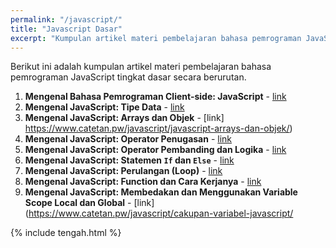 ```yaml
---
permalink: "/javascript/"
title: "Javascript Dasar"
excerpt: "Kumpulan artikel materi pembelajaran bahasa pemrograman JavaScript tingkat dasar"
---
```

Berikut ini adalah kumpulan artikel materi pembelajaran bahasa pemrograman JavaScript tingkat dasar secara berurutan.

1. **Mengenal Bahasa Pemrograman Client-side: JavaScript** - [link](https://www.catetan.pw/javascript/mengenal-javascript/)
2. **Mengenal JavaScript: Tipe Data** - [link](https://www.catetan.pw/javascript/tipe-data-javascript/)
3. **Mengenal JavaScript: Arrays dan Objek** - [link] https://www.catetan.pw/javascript/javascript-arrays-dan-objek/)
4. **Mengenal JavaScript: Operator Penugasan** - [link](https://www.catetan.pw/javascript/operator-penugasan-javascript/)
5. **Mengenal JavaScript: Operator Pembanding dan Logika** - [link](https://www.catetan.pw/javascript/operator-pembanding-dan-logika-javascript/)
6. **Mengenal JavaScript: Statemen  `If` dan `Else`** - [link](https://www.catetan.pw/javascript/statemen-if-else-javascript/)
7. **Mengenal JavaScript: Perulangan (Loop)** - [link](https://www.catetan.pw/javascript/perulangan-for-loop-dan-for-of-loop-javascript/)
8. **Mengenal JavaScript: Function dan Cara Kerjanya** - [link](https://www.catetan.pw/javascript/cara-kerja-function-javascript/)
9. **Mengenal JavaScript: Membedakan dan Menggunakan Variable Scope Local dan Global** - [link](https://www.catetan.pw/javascript/cakupan-variabel-javascript/

{% include tengah.html %}
